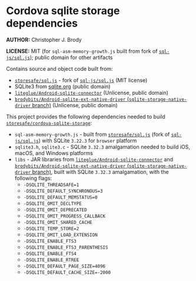 # Cordova sqlite storage dependencies

**AUTHOR:** Christopher J. Brody

**LICENSE:** MIT (for `sql-asm-memory-growth.js` built from fork of [`sql-js/sql.js`](https://github.com/sql-js/sql.js)); public domain for other artifacts

Contains source and object code built from:
- [`storesafe/sql.js`](https://github.com/storesafe/sql.js) - fork of [`sql-js/sql.js`](https://github.com/sql-js/sql.js) (MIT license)
- SQLite3 from [sqlite.org](http://sqlite.org/) (public domain)
- [`liteglue/Android-sqlite-connector`](https://github.com/liteglue/Android-sqlite-connector) (Unlicense, public domain)
- [`brodybits/Android-sqlite-ext-native-driver` (`sqlite-storage-native-driver` branch)](https://github.com/brodybits/Android-sqlite-ext-native-driver/tree/sqlite-storage-native-driver) (Unlicense, public domain)

This project provides the following dependencies needed to build [`storesafe/cordova-sqlite-storage`](https://github.com/storesafe/cordova-sqlite-storage):
- `sql-asm-memory-growth.js` - built from [`storesafe/sql.js`](https://github.com/storesafe/sql.js) (fork of [`sql-js/sql.js`](https://github.com/sql-js/sql.js)) with SQLite `3.22.3` for `browser` platform
- `sqlite3.h`, `sqlite3.c` - SQLite `3.32.3` amalgamation needed to build iOS, macOS, and Windows platforms
- `libs` - JAR libraries from [`liteglue/Android-sqlite-connector`](https://github.com/liteglue/Android-sqlite-connector) and [`brodybits/Android-sqlite-ext-native-driver` (`sqlite-storage-native-driver` branch)](https://github.com/brodybits/Android-sqlite-ext-native-driver/tree/sqlite-storage-native-driver), built with SQLite `3.32.3` amalgamation, with the following flags:
  - `-DSQLITE_THREADSAFE=1`
  - `-DSQLITE_DEFAULT_SYNCHRONOUS=3`
  - `-DSQLITE_DEFAULT_MEMSTATUS=0`
  - `-DSQLITE_OMIT_DECLTYPE`
  - `-DSQLITE_OMIT_DEPRECATED`
  - `-DSQLITE_OMIT_PROGRESS_CALLBACK`
  - `-DSQLITE_OMIT_SHARED_CACHE`
  - `-DSQLITE_TEMP_STORE=2`
  - `-DSQLITE_OMIT_LOAD_EXTENSION`
  - `-DSQLITE_ENABLE_FTS3`
  - `-DSQLITE_ENABLE_FTS3_PARENTHESIS`
  - `-DSQLITE_ENABLE_FTS4`
  - `-DSQLITE_ENABLE_RTREE`
  - `-DSQLITE_DEFAULT_PAGE_SIZE=4096`
  - `-DSQLITE_DEFAULT_CACHE_SIZE=-2000`
